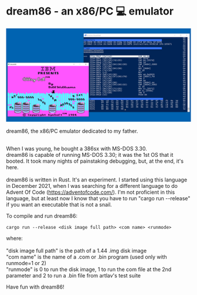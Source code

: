 # dream86 - an x86/PC :computer: emulator

![alley cat screenshot](https://github.com/friol/dream86/raw/master/alleycat.png)

dream86, the x86/PC emulator dedicated to my father.<br/><br/>

When I was young, he bought a 386sx with MS-DOS 3.30.<br/>
dream86 is capable of running MS-DOS 3.30; it was the 1st OS that it booted. It took many nights of painstaking debugging, but, at the end, it's here.<br/>
<br/>
dream86 is written in Rust. It's an experiment. I started using this language in December 2021, when I was searching for a different language to do Advent Of Code (https://adventofcode.com/). I'm not proficient in this language, but at least now I know that you have to run "cargo run --release" if you want an executable that is not a snail.

To compile and run dream86:

```
cargo run --release <disk image full path> <com name> <runmode>
```

where: <br/>
<br/>
"disk image full path" is the path of a 1.44 .img disk image<br/>
"com name" is the name of a .com or .bin program (used only with runmode=1 or 2)<br/>
"runmode" is 0 to run the disk image, 1 to run the com file at the 2nd parameter and 2 to run a .bin file from artlav's test suite<br/>

Have fun with dream86!
